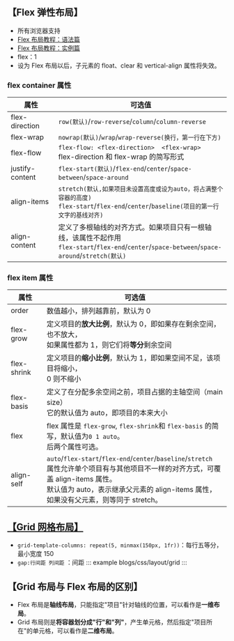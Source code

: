 <!--
 * @Description:
 * @Date: 2025-02-10 12:27:23
 * @LastEditTime: 2025-02-10 17:02:26
-->

## 【Flex 弹性布局】

- 所有浏览器支持
- [Flex 布局教程：语法篇](https://www.ruanyifeng.com/blog/2015/07/flex-grammar.html)
- [Flex 布局教程：实例篇](https://www.ruanyifeng.com/blog/2015/07/flex-examples.html)
- flex：1
- 设为 Flex 布局以后，子元素的 float、clear 和 vertical-align 属性将失效。

### flex container 属性

| 属性            | 可选值                                                                                                                                             |
| --------------- | -------------------------------------------------------------------------------------------------------------------------------------------------- |
| flex-direction  | `row(默认)`/`row-reverse`/`column`/`column-reverse`                                                                                                |
| flex-wrap       | `nowrap(默认)`/`wrap`/`wrap-reverse(换行，第一行在下方)`                                                                                           |
| flex-flow       | `flex-flow: <flex-direction>  <flex-wrap>`<br/>flex-direction 和 flex-wrap 的简写形式                                                              |
| justify-content | `flex-start(默认)`/`flex-end`/`center`/`space-between`/`space-around`                                                                              |
| align-items     | `stretch(默认,如果项目未设置高度或设为auto，将占满整个容器的高度)`<br/>`flex-start`/`flex-end`/`center`/`baseline(项目的第一行文字的基线对齐)`     |
| align-content   | 定义了多根轴线的对齐方式。如果项目只有一根轴线，该属性不起作用<br/>`flex-start`/`flex-end`/`center`/`space-between`/`space-around`/`stretch(默认)` |

### flex item 属性

| 属性        | 可选值                                                                                                                                                                                                                                 |
| ----------- | -------------------------------------------------------------------------------------------------------------------------------------------------------------------------------------------------------------------------------------- |
| order       | 数值越小，排列越靠前，默认为 0                                                                                                                                                                                                         |
| flex-grow   | 定义项目的**放大比例**，默认为 0，即如果存在剩余空间，也不放大，<br/>如果属性都为 1，则它们将**等分**剩余空间                                                                                                                          |
| flex-shrink | 定义项目的**缩小比例**，默认为 1，即如果空间不足，该项目将缩小，<br/>0 则不缩小                                                                                                                                                        |
| flex-basis  | 定义了在分配多余空间之前，项目占据的主轴空间（main size）<br/>它的默认值为 auto，即项目的本来大小                                                                                                                                      |
| flex        | flex 属性是 `flex-grow`, `flex-shrink`和 `flex-basis` 的简写，默认值为`0 1 auto`。<br/>后两个属性可选。                                                                                                                                |
| align-self  | `auto`/`flex-start`/`flex-end`/`center`/`baseline`/`stretch`<br/>属性允许单个项目有与其他项目不一样的对齐方式，可覆盖 align-items 属性。<br/>默认值为 auto，表示继承父元素的 align-items 属性，<br/>如果没有父元素，则等同于 stretch。 |

## [【Grid 网格布局】](https://www.ruanyifeng.com/blog/2019/03/grid-layout-tutorial.html)

- `grid-template-columns: repeat(5, minmax(150px, 1fr))`：每行五等分，最小宽度 150
- `gap:行间距 列间距` ：间距
  ::: example
  blogs/css/layout/grid
  :::

## 【Grid 布局与 Flex 布局的区别】

- Flex 布局是**轴线布局**，只能指定"项目"针对轴线的位置，可以看作是**一维布局**。
- Grid 布局则是**将容器划分成"行"和"列"**，产生单元格，然后指定"项目所在"的单元格，可以看作是**二维布局**。
